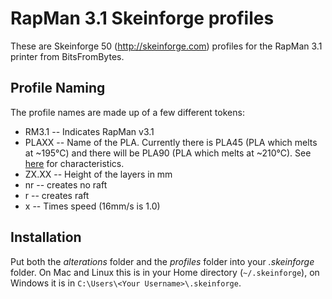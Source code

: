 RapMan 3.1 Skeinforge profiles
=================================

These are Skeinforge 50 (http://skeinforge.com) profiles for the RapMan 3.1 printer from BitsFromBytes.

Profile Naming
--------------

The profile names are made up of a few different tokens:

* RM3.1 -- Indicates RapMan v3.1
* PLAXX -- Name of the PLA. Currently there is PLA45 (PLA which melts at ~195°C) and there will be PLA90 (PLA which melts at ~210°C). See [here](http://www.orbi-tech.de/shop/Plastic-Welding-Rod/PLA:::30_46.html "Orbi-Tech Webshop") for characteristics.
* ZX.XX -- Height of the layers in mm
* nr -- creates no raft
* r -- creates raft
* x -- Times speed (16mm/s is 1.0)

Installation
------------

Put both the *alterations* folder and the *profiles* folder into your *.skeinforge* folder. On Mac and Linux this is in your Home directory (`~/.skeinforge`), on Windows it is in `C:\Users\<Your Username>\.skeinforge`.